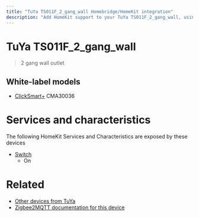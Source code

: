 ```yaml
---
title: "TuYa TS011F_2_gang_wall Homebridge/HomeKit integration"
description: "Add HomeKit support to your TuYa TS011F_2_gang_wall, using Homebridge, Zigbee2MQTT and homebridge-z2m."
---
```

<!---
This file has been GENERATED using src/docgen/docgen.ts
DO NOT EDIT THIS FILE MANUALLY!
-->
# TuYa TS011F_2_gang_wall
> 2 gang wall outlet


## White-label models
* [ClickSmart+](../index.md#clicksmart) CMA30036

# Services and characteristics
The following HomeKit Services and Characteristics are exposed by
these devices

* [Switch](../../switch.md)
  * On


# Related
* [Other devices from TuYa](../index.md#tuya)
* [Zigbee2MQTT documentation for this device](https://www.zigbee2mqtt.io/devices/TS011F_2_gang_wall.html)